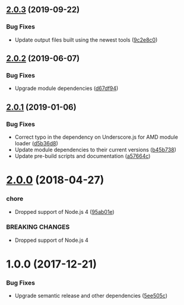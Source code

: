 ## [2.0.3](https://github.com/prantlf/asynctaskqueue.js/compare/v2.0.2...v2.0.3) (2019-09-22)

### Bug Fixes

* Update output files built using the newest tools ([9c2e8c0](https://github.com/prantlf/asynctaskqueue.js/commit/9c2e8c0))

## [2.0.2](https://github.com/prantlf/asynctaskqueue.js/compare/v2.0.1...v2.0.2) (2019-06-07)

### Bug Fixes

* Upgrade module dependencies ([d67df94](https://github.com/prantlf/asynctaskqueue.js/commit/d67df94))

## [2.0.1](https://github.com/prantlf/asynctaskqueue.js/compare/v2.0.0...v2.0.1) (2019-01-06)

### Bug Fixes

* Correct typo in the dependency on Underscore.js for AMD module loader ([d5b36d8](https://github.com/prantlf/asynctaskqueue.js/commit/d5b36d8))
* Update module dependencies to their current versions ([b45b738](https://github.com/prantlf/asynctaskqueue.js/commit/b45b738))
* Update pre-build scripts and documentation ([a57664c](https://github.com/prantlf/asynctaskqueue.js/commit/a57664c))

# [2.0.0](https://github.com/prantlf/asynctaskqueue.js/compare/v1.0.0...v2.0.0) (2018-04-27)

### chore

* Dropped support of Node.js 4 ([95ab01e](https://github.com/prantlf/asynctaskqueue.js/commit/95ab01e))

### BREAKING CHANGES

* Dropped support of Node.js 4

# 1.0.0 (2017-12-21)

### Bug Fixes

* Upgrade semantic release and other dependencies ([5ee505c](https://github.com/prantlf/asynctaskqueue.js/commit/5ee505c))
